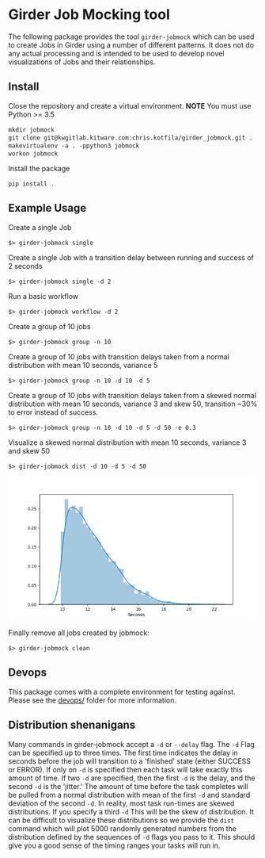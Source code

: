 # Girder Job Mocking tool

The following package provides the tool ```girder-jobmock``` which can be used to create Jobs in Girder using a number of different patterns. It does not do any actual processing and is intended to be used to develop novel visualizations of Jobs and their relationships. 

## Install

Close the repository and create a virtual environment.
**NOTE** You must use Python >= 3.5

```
mkdir jobmock
git clone git@kwgitlab.kitware.com:chris.kotfila/girder_jobmock.git .
makevirtualenv -a . -ppython3 jobmock 
workon jobmock
```

Install the package
```
pip install .
```

## Example Usage

Create a single Job
```
$> girder-jobmock single
```

Create a single Job with a transition delay between running and success of 2 seconds
```
$> girder-jobmock single -d 2
```

Run a basic workflow
```
$> girder-jobmock workflow -d 2
```

Create a group of 10 jobs
```
$> girder-jobmock group -n 10
```

Create a group of 10 jobs with transition delays taken from a normal distribution with mean 10 seconds, variance 5
```
$> girder-jobmock group -n 10 -d 10 -d 5
```


Create a group of 10 jobs with transition delays taken from a skewed normal distribution with mean 10 seconds, variance 3 and skew 50, transition ~30% to error instead of success.
```
$> girder-jobmock group -n 10 -d 10 -d 5 -d 50 -e 0.3
```

Visualize a skewed normal distribution with mean 10 seconds, variance 3 and skew 50

```
$> girder-jobmock dist -d 10 -d 5 -d 50
```

![matplotlib image](misc/dist.png)


Finally remove all jobs created by jobmock:
```
$> girder-jobmock clean
```

## Devops

This package comes with a complete environment for testing against.  Please see the [devops/](devops/) folder for more information.


## Distribution shenanigans

Many commands in girder-jobmock accept a ```-d``` or ```--delay``` flag.  The ```-d``` Flag can be specified up to three times. The first time indicates the delay in seconds before the job will transition to a 'finished' state (either SUCCESS or ERROR). If only on ```-d``` is specified then each task will take exactly this amount of time.  If two ```-d``` are specified,  then the first ```-d``` is the delay,  and the second ```-d``` is the 'jitter.' The amount of time before the task completes will be pulled from a normal distribution with mean of the first ```-d``` and standard deviation of the second ```-d```. In reality,  most task run-times are skewed distributions. If you specify a third ```-d``` This will be the skew of distribution.  It can be difficult to visualize these distributions so we provide the ```dist``` command which will plot 5000 randomly generated numbers from the distribution defined by the sequences of ```-d``` flags you pass to it. This should give you a good sense of the timing ranges your tasks will run in.
